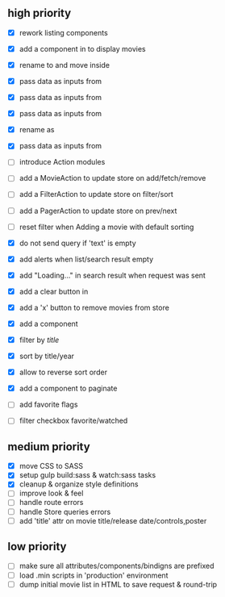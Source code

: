 ## high priority

- [x] rework listing components
 - [x] add a <movy-grid> component in <movy-list> to display movies
 - [x] rename <movy-list-item> to <movy-grid-item> and move inside <movy-grid>
 - [x] pass <movy-grid>   data as inputs from <movy-list>
 - [x] pass <movy-filter> data as inputs from <movy-list>
 - [x] pass <movy-pager>  data as inputs from <movy-list>
 - [x] rename <movy-filter-sort-control> as <movy-sort-control>
 - [x] pass <movy-sort-control> data as inputs from <movy-list>

- [ ] introduce Action modules
 - [ ] add a MovieAction to update store on add/fetch/remove
 - [ ] add a FilterAction to update store on filter/sort
 - [ ] add a PagerAction to update store on prev/next

- [ ] reset filter when Adding a movie with default sorting
- [x] do not send query if 'text' is empty

- [x] add alerts when list/search result empty
- [x] add "Loading..." in search result when request was sent
- [x] add a clear button in <movy-search>

- [x] add a 'x' button to remove movies from store

- [x] add a <movy-list-filter> component
 - [x] filter by *title*
 - [x] sort by title/year
 - [x] allow to reverse sort order
- [x] add a <movy-list-pager>  component to paginate

- [ ] add favorite flags
- [ ] filter checkbox favorite/watched

## medium priority

- [x] move CSS to SASS
- [x] setup gulp build:sass & watch:sass tasks
- [x] cleanup & organize style definitions
- [ ] improve look & feel
- [ ] handle route errors
- [ ] handle Store queries errors
- [ ] add 'title' attr on movie title/release date/controls,poster

## low priority

- [ ] make sure all attributes/components/bindigns are prefixed
- [ ] load .min scripts in 'production' environment
- [ ] dump initial movie list in HTML to save request & round-trip
